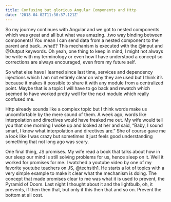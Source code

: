 ```yaml
---
title: Confusing but glorious Angular Components and Http
date: '2018-04-02T11:30:37.121Z'
---
```


So my journey continues with Angular and we got to nested components which was great and all but what was amazing…two way binding between components! You mean I can send data from a nested component to the parent and back…what!? This mechanism is executed with the @input and @Output keywords. Oh yeah, one thing to keep in mind, I might not always be write with my terminology or even how I have understood a concept so corrections are always encouraged, even from my future self.

So what else have I learned since last time, services and dependency injections which I am not entirely clear on why they are used but I think it’s because it makes it possible to share it with any module from a centralized point. Maybe that is a topic I will have to go back and rewatch which seemed to have worked pretty well for the next module which really confused me.

Http already sounds like a complex topic but I think words make us uncomfortable by the mere sound of them. A week ago, words like interpolation and directives would have freaked me out. My wife would tell you that one morning I woke up and looked at her and said, “Baby, I sound smart, I know what interpolation and directives are.” She of course gave me a look like I was crazy but sometimes it just feels good understanding something that not long ago was scary.

One final thing, JS promises. My wife read a book that talks about how in our sleep our mind is still solving problems for us, hence sleep on it. Well it worked for promises for me. I watched a youtube video by one of my favorite youtube teachers on JS, @techsith1. He starts a lot of topics with a very simple example to make it clear what the mechanism is doing. The concept that made promises clear to me was what it is used to prevent, the Pyramid of Doom. Last night I thought about it and the lightbulb, oh, it prevents, if then then that, but only if this then that and so on. Prevent the bottom at all cost.
